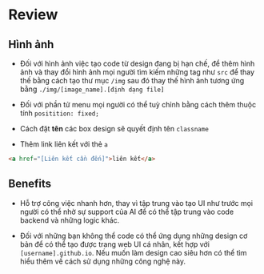 # Review

## Hình ảnh

* Đối với hình ảnh việc tạo code từ design đang bị hạn chế, để thêm hình ảnh và thay đổi hình ảnh mọi người tìm kiếm những tag như `src` để thay thế bằng cách tạo thư mục `/img` sau đó thay thế hình ảnh tương ứng bằng `./img/[image_name].[định dạng file]`

* Đối với phần tử menu mọi người có thể tuỳ chỉnh bằng cách thêm thuộc tính `positition: fixed;`

* Cách đặt **tên** các box design sẽ quyết định tên `classname`

* Thêm link liên kết với thẻ `a`

```html
<a href="[Liên kết cần đến]">liên kết</a>
```

## Benefits

* Hỗ trợ công việc nhanh hơn, thay vì tập trung vào tạo UI như trước mọi người có thể nhờ sự support của AI để có thể tập trung vào code backend và những logic khác.

* Đối với những bạn không thể code có thể ứng dụng những design cơ bản để có thể tạo được trang web UI cá nhân, kết hợp với `[username].github.io`. Nếu muốn làm design cao siêu hơn có thể tìm hiểu thêm về cách sử dụng những công nghệ này.
